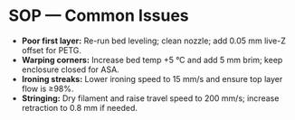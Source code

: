 # SOP — Common Issues
- **Poor first layer:** Re-run bed leveling; clean nozzle; add 0.05 mm live-Z offset for PETG.
- **Warping corners:** Increase bed temp +5 °C and add 5 mm brim; keep enclosure closed for ASA.
- **Ironing streaks:** Lower ironing speed to 15 mm/s and ensure top layer flow is ≥98%.
- **Stringing:** Dry filament and raise travel speed to 200 mm/s; increase retraction to 0.8 mm if needed.
